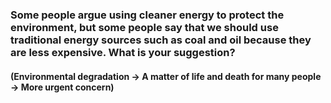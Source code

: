 ### Some people argue using cleaner energy to protect the environment, but some people say that we should use traditional energy sources such as coal and oil because they are less expensive. What is your suggestion?

#### (Environmental degradation -> A matter of life and death for many people -> More urgent concern)

